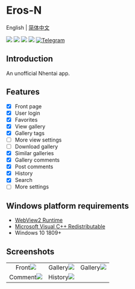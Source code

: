 # Eros-N
English | [简体中文](https://github.com/honjow/eros_n/blob/master/README_cn.md)

[![](https://img.shields.io/github/downloads/honjow/eros_n/total.svg)](https://gitHub.com/honjow/eros_n/releases)
[![](https://img.shields.io/github/downloads/honjow/eros_n/latest/total)](https://github.com/honjow/eros_n/releases/latest)
[![](https://img.shields.io/github/v/release/honjow/eros_n)](https://github.com/honjow/eros_n/releases/latest)
[![](https://img.shields.io/github/stars/honjow/eros_n)]()
[![Telegram](https://img.shields.io/badge/chat-on%20Telegram-blue.svg)](https://t.me/joinchat/AEj27KMQe0JiMmUx)

## Introduction
An unofficial Nhentai app.

## Features
- [x] Front page
- [x] User login
- [x] Favorites
- [x] View gallery
- [x] Gallery tags
- [ ] More view settings
- [ ] Download gallery
- [x] Similar galleries
- [x] Gallery comments
- [x] Post comments
- [x] History
- [x] Search
- [ ] More settings

## Windows platform requirements
- [WebView2 Runtime](https://developer.microsoft.com/en-us/microsoft-edge/webview2/)
- [Microsoft Visual C++ Redistributable](https://learn.microsoft.com/en-US/cpp/windows/latest-supported-vc-redist?view=msvc-170)
- Windows 10 1809+


## Screenshots
|                                                                                              |                                                                                              |                                                                                              |
|:--------------------------------------------------------------------------------------------:|:--------------------------------------------------------------------------------------------:|:--------------------------------------------------------------------------------------------:|
|   Front![](https://raw.githubusercontent.com/honjow/eros_n/master/screenshots/home_1.jpg)    | Gallery![](https://raw.githubusercontent.com/honjow/eros_n/master/screenshots/gallery_1.jpg) | Gallery![](https://raw.githubusercontent.com/honjow/eros_n/master/screenshots/gallery_2.jpg) |
| Comment![](https://raw.githubusercontent.com/honjow/eros_n/master/screenshots/comment_1.jpg) | History![](https://raw.githubusercontent.com/honjow/eros_n/master/screenshots/history_1.jpg) ||
